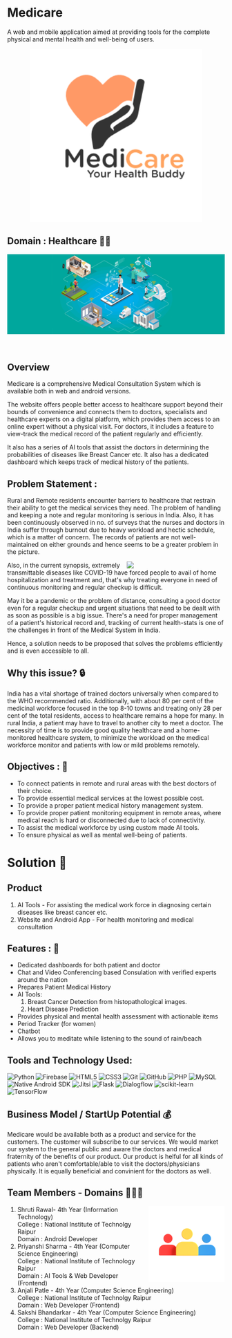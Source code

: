 # Medicare

A web and mobile application aimed at providing tools for the complete physical and mental health and well-being of users.

<p align="center">
    <img src="https://github.com/priyanshisharma/Medicare/blob/main/medicare_logo.png" alt="Logo" width="400">
  </a>
  
  ## Domain : Healthcare  :woman_health_worker:
<p align="center">
<img style="float=left;" src="https://github.com/priyanshisharma/Medicare/blob/main/ImagesReadme/readmeHospital.jpg"/>
</p>
<br>

## Overview

Medicare is a comprehensive Medical Consultation System which is available both in web and android versions.

The website offers people better access to healthcare support beyond their bounds of convenience and connects them to doctors, specialists and healthcare experts on a digital platform, which provides them access to an online expert without a physical visit. For doctors, it includes a feature to view-track the medical record of the patient regularly and efficiently.

It also has a series of AI tools that assist the doctors in determining the probabilities of diseases like Breast Cancer etc. It also has a dedicated dashboard which keeps track of medical history of the patients.

## Problem Statement :
Rural and Remote residents encounter barriers to healthcare that restrain their ability to get the medical services they need. The problem of handling and keeping a note and regular monitoring is serious in India. Also, it has been continuously observed in no. of surveys that the nurses and doctors in India suffer through burnout due to heavy workload and hectic schedule, which is a matter of concern. The records of patients are not well-maintained on either grounds and hence seems to be a greater problem in the picture.

<img align="right" src="https://github.com/priyanshisharma/Medicare/blob/main/ImagesReadme/hospital.gif" width="45%"/>

Also, in the current synopsis, extremely transmittable diseases like COVID-19 have forced people to avail of home hospitalization and treatment and, that's why treating everyone in need of continuous monitoring and regular checkup is difficult. 

May it be a pandemic or the problem of distance, consulting a good doctor even for a regular checkup and urgent situations that need to be dealt with as soon as possible is a big issue. There's a need for proper management of a patient's historical record and, tracking of current health-stats is one of the challenges in front of the Medical System in India.

Hence, a solution needs to be proposed that solves the problems efficiently and is even accessible to all.

## Why this issue? :lock:
India has a vital shortage of trained doctors universally when compared to the WHO recommended ratio. Additionally, with about 80 per cent of the medicinal workforce focused in the top 8-10 towns and treating only 28 per cent of the total residents, access to healthcare remains a hope for many. In rural India, a patient may have to travel to another city to meet a doctor. The necessity of time is to provide good quality healthcare and a home-monitored healthcare system, to minimize the workload on the medical workforce monitor and patients with low or mild problems remotely.

## Objectives :  	:notebook_with_decorative_cover:
- To connect patients in remote and rural areas with the best doctors of their choice.
- To provide essential medical services at the lowest possible cost.
- To provide a proper patient medical history management system.
- To provide proper patient monitoring equipment in remote areas, where medical reach is hard or disconnected due to lack of connectivity.
- To assist the medical workforce by using custom made AI tools.
- To ensure physical as well as mental well-being of patients.

# Solution  	:key:

## Product 
1. AI Tools - For assisting the medical work force in diagnosing certain diseases like breast cancer etc.
2. Website and Android App - For health monitoring and medical consultation

## Features :  	:notebook_with_decorative_cover:
- Dedicated dashboards for both patient and doctor
- Chat and Video Conferencing based Consulation with verified experts around the nation
- Prepares Patient Medical History
- AI Tools: 
  1. Breast Cancer Detection from histopathological images.
  2. Heart Disease Prediction
- Provides physical and mental health assessment with actionable items
- Period Tracker (for women)
- Chatbot
- Allows you to meditate while listening to the sound of rain/beach

## Tools and Technology Used:
![Python](https://img.shields.io/badge/Python-9FEF00?style=flat-square&logo=Python&logoColor=black)
![Firebase](https://img.shields.io/badge/Firebase-ffcb2c?style=flat-square&logo=Firebase&logoColor=DD1100)
![HTML5](https://img.shields.io/badge/HTML5-E34F26?style=flat-square&logo=HTML5&logoColor=white)
![CSS3](https://img.shields.io/badge/CSS3-1572B6?style=flat-square&logo=CSS3&logoColor=white)
![Git](https://img.shields.io/badge/Git-F05032?style=flat-square&logo=Git&logoColor=white)
![GitHub](https://img.shields.io/badge/GitHub-181717?style=flat-square&logo=github)
![PHP](https://img.shields.io/badge/-PHP-brightgreen)
![MySQL](https://img.shields.io/badge/-MySQL-yellow)
![Native Android SDK](https://img.shields.io/badge/Android-3DDC84?style=flat-square&logo=Android&logoColor=white)
![Jitsi](https://img.shields.io/badge/-Jitsi%20SDK-orange)
![Flask](https://img.shields.io/badge/flask-%23000.svg?style=flat-square&logo=flask&logoColor=white)
![Dialogflow](https://img.shields.io/badge/-Dialogflow-yellow)
![scikit-learn](https://img.shields.io/badge/scikit--learn-%23F7931E.svg?style=flat-square&logo=scikit-learn&logoColor=white)
![TensorFlow](https://img.shields.io/badge/TensorFlow-%23FF6F00.svg?style=flat-square&logo=TensorFlow&logoColor=white)

## Business Model / StartUp Potential  	:moneybag:

Medicare would be available both as a product and service for the customers. The customer will subscribe to our services. We would market our system to the general public and aware the doctors and medical fraternity of the benefits of our product. Our product is helful for all kinds of patients who aren't comfortable/able to visit the doctors/physicians physically. It is equally beneficial and convinient for the doctors as well. 

## Team Members - Domains :family_man_boy_boy:
<img align="right" src="https://github.com/priyanshisharma/Medicare/blob/main/ImagesReadme/team.png" width="35%"/>

1. Shruti Rawal- 4th Year (Information Technology)  
College : National Institute of Technolgy Raipur  
Domain : Android Developer
2. Priyanshi Sharma - 4th Year (Computer Science Engineering)  
College : National Institute of Technology Raipur  
Domain : AI Tools & Web Developer (Frontend)
3. Anjali Patle - 4th Year (Computer Science Engineering)  
College : National Institute of Technolgy Raipur  
Domain : Web Developer (Frontend)
4. Sakshi Bhandarkar - 4th Year (Computer Science Engineering)  
College : National Institute of Technolgy Raipur  
Domain : Web Developer (Backend)
